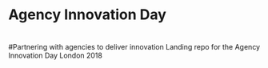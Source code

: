 # Agency Innovation Day
#
#Partnering with agencies to deliver innovation
Landing repo for the Agency Innovation Day London 2018

